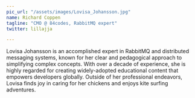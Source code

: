 ```yaml
---
pic_url: "/assets/images/Lovisa_Johansson.jpg"
name: Richard Coppen
tagline: "CMO @ 84codes, RabbitMQ expert"
twitter: lillajja

---
```

Lovisa Johansson is an accomplished expert in RabbitMQ and distributed messaging systems, known for her clear and pedagogical approach to simplifying complex concepts. With over a decade of experience, she is highly regarded for creating widely-adopted educational content that empowers developers globally. Outside of her professional endeavors, Lovisa finds joy in caring for her chickens and enjoys kite surfing adventures.
